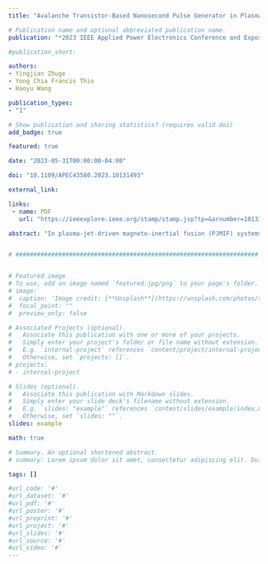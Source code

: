 ```yaml
---
title: "Avalanche Transistor-Based Nanosecond Pulse Generator in Plasma-Jet-Driven Magneto-Inertial Fusion Systems"

# Publication name and optional abbreviated publication name.
publication: "*2023 IEEE Applied Power Electronics Conference and Exposition (APEC)*, , Orlando, FL, USA, 2023, pp. 3227-3232. <a href='https://doi.org/10.1007/s41042-024-00198-7' target='_blank' rel='noopener noreferrer'>doi.org/10.1007/s41042-024-00198-7</a>"

#publication_short: 

authors:
- Yingjian Zhuge
- Yong Chia Francis Thio
- Haoyu Wang

publication_types:
- "1"

# Show publication and sharing statistics? (requires valid doi)
add_badge: true

featured: true

date: "2023-05-31T00:00:00-04:00"

doi: "10.1109/APEC43580.2023.10131493"

external_link: 

links: 
 - name: PDF
   url: "https://ieeexplore.ieee.org/stamp/stamp.jsp?tp=&arnumber=10131493"

abstract: "In plasma-jet-driven magneto-inertial fusion (PJMIF) systems, a high-voltage nanosecond pulsed power supply is required to drive the plasma gun. Marx bank circuit (MBC) is a good candidate to generate nanosecond pulse with high amplitude, fast rise time, narrow pulse width, and low jitter. However, the fundamental topology and operation principle of a positive nanosecond pulse generator are rarely discussed. In this paper, a comprehensive study on the conduction state of fundamental topology and traditional MBC is presented. Furthermore, an improved positive MBC with auxiliary triggering topology (ATT) is proposed. By changing the switching mode from “overvoltage switching-on” to “triggering switching-on”, the system reliability is improved. The output characteristics under different modified stages, triggering capacitors, and main capacitors are investigated. A 4×4 MBC prototype is implemented with optimized parameters to validate the feasibility of the proposed concept. With spark gap switch load, it can generate a high-voltage pulse with an amplitude of 5.04kV, a rise time of 12.4ns, and an FWHM of 12.6ns."


# ####################################################################


# Featured image
# To use, add an image named `featured.jpg/png` to your page's folder. 
# image:
#  caption: 'Image credit: [**Unsplash**](https://unsplash.com/photos/s9CC2SKySJM)'
#  focal_point: ""
#  preview_only: false

# Associated Projects (optional).
#   Associate this publication with one or more of your projects.
#   Simply enter your project's folder or file name without extension.
#   E.g. `internal-project` references `content/project/internal-project/index.md`.
#   Otherwise, set `projects: []`.
# projects:
# - internal-project

# Slides (optional).
#   Associate this publication with Markdown slides.
#   Simply enter your slide deck's filename without extension.
#   E.g. `slides: "example"` references `content/slides/example/index.md`.
#   Otherwise, set `slides: ""`.
slides: example

math: true

# Summary. An optional shortened abstract.
# summary: Lorem ipsum dolor sit amet, consectetur adipiscing elit. Duis posuere tellus ac convallis placerat. Proin tincidunt magna sed ex sollicitudin condimentum.

tags: []

#url_code: '#'
#url_dataset: '#'
#url_pdf: '#'
#url_poster: '#'
#url_preprint: '#'
#url_project: '#'
#url_slides: '#'
#url_source: '#'
#url_video: '#'
---
```

